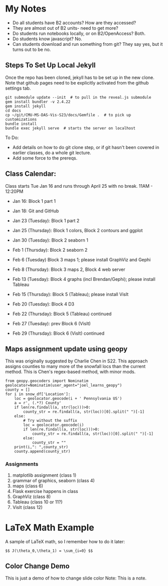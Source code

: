 # My Notes #

* Do all students have B2 accounts? How are they accessed?
 * They are almost out of B2 units- need to get more?
* Do students run notebooks locally, or on B2/OpenAccess? Both.
* Do students know javascript? No.
* Can students download and run something from git? They say yes, but
  it turns out to be no.



## Steps To Set Up Local Jekyll
Once the repo has been cloned, jekyll has to be set up in the new
clone.  Note that github pages need to be explicitly activated from
the github settings tab.

```
git submodule update --init  # to pull in the reveal.js submodule
gem install bundler -v 2.4.22
gem install jekyll
cd docs
cp ~/git/CMU-MS-DAS-Vis-S23/docs/Gemfile .  # to pick up customizations
bundle install
bundle exec jekyll serve  # starts the server on localhost
```



To Do:
* Add details on how to do git clone step, or if git hasn't been covered
  in earlier classes, do a whole git lecture.
* Add some force to the prereqs.



## Class Calendar:

Class starts Tue Jan 16 and runs through April 25 with no break.
11AM - 12:20PM

* Jan 16: Block 1 part 1
* Jan 18: Git and GitHub
* Jan 23 (Tuesday): Block 1 part 2
* Jan 25 (Thursday): Block 1 colors, Block 2 contours and ggplot
* Jan 30 (Tuesday): Block 2 seaborn 1
* Feb 1 (Thursday): Block 2 seaborn 2


* Feb 6 (Tuesday) Block 3 maps 1; please install GraphViz and Gephi
* Feb 8 (Thursday): Block 3 maps 2, Block 4 web server
* Feb 13 (Tuesday): Block 4 graphs (incl Brendan/Gephi); please install Tableau
* Feb 15 (Thursday): Block 5 (Tableau); please install VisIt
* Feb 20 (Tuesday): Block 4 D3
* Feb 22 (Thursday): Block 5 (Tableau) continued


* Feb 27 (Tuesday): prev Block 6 (VisIt)
* Feb 29 (Thursday): Block 6 (VisIt) continued



## Maps assignment update using geopy

This was originally suggested by Charlie Chen in S22.  This
approach assigns counties to many more of the snowfall locs
than the current method.  This is Chen's regex-based method,
with minor mods.

```
from geopy.geocoders import Nominatim
geolocator=Nominatim(user_agent="joel_learns_geopy")
county = []
for i in snow_df['Location']:
    loc = geolocator.geocode(i + ' Pennsylvania US')
    a = r', (.*?) County'
    if len(re.findall(a, str(loc)))>0:
        county_str = re.findall(a, str(loc))[0].split(" ")[-1]
    else:
        # Try without the suffix
        loc = geolocator.geocode(i)
        if len(re.findall(a, str(loc)))>0:
            county_str = re.findall(a, str(loc))[0].split(" ")[-1]
        else:
            county_str = ""
    print(i,": ",county_str)
    county.append(county_str)
```



### Assignments
1. matplotlib assignment (class 1)
2. grammar of graphics, seaborn (class 4)
4. maps (class 6)
5. Flask exercise happens in class
6. GraphViz (class 8)
7. Tableau (class 10 or 11?)
8. VisIt (class 12)



# LaTeX Math Example

A sample of LaTeX math, so I remember how to do it later:

`$$ J(\theta_0,\theta_1) = \sum_{i=0} $$`



<!-- .slide: data-background="#ff0000" -->
## Color Change Demo ##
This is just a demo of how to change slide color
Note:
This is a note.
